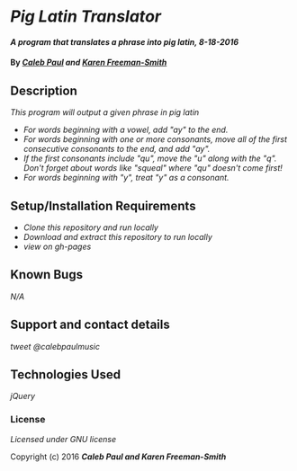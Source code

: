 # _Pig Latin Translator_

#### _A program that translates a phrase into pig latin, 8-18-2016_

#### By _**[Caleb Paul](https://github.com/CalebPaul) and [Karen Freeman-Smith](https://github.com/karenfreemansmith)**_

## Description

_This program will output a given phrase in pig latin_

* _For words beginning with a vowel, add "ay" to the end._
* _For words beginning with one or more consonants, move all of the first consecutive consonants to the end, and add "ay"._
* _If the first consonants include "qu", move the "u" along with the "q". Don't forget about words like "squeal" where "qu" doesn't come first!_
* _For words beginning with "y", treat "y" as a consonant._

## Setup/Installation Requirements

* _Clone this repository and run locally_
* _Download and extract this repository to run locally_
* _view on gh-pages_


## Known Bugs

_N/A_

## Support and contact details

_tweet @calebpaulmusic_

## Technologies Used

_jQuery_

### License

*Licensed under GNU license*

Copyright (c) 2016 **_Caleb Paul and Karen Freeman-Smith_**
